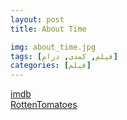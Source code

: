 ```yaml
---
layout: post
title: About Time

img: about_time.jpg
tags: [فیلم, کمدی, درام]
categories: [فیلم]
---
```


[imdb](https://www.imdb.com/title/tt2194499)  
[RottenTomatoes](https://www.rottentomatoes.com/m/about_time)